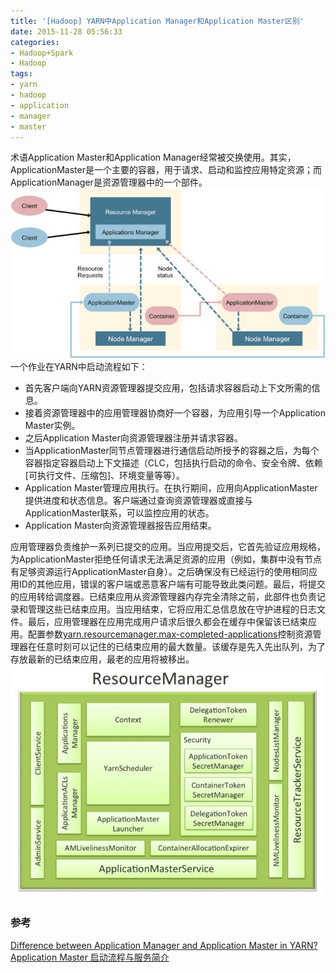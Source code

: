 ```yaml
---
title: '[Hadoop] YARN中Application Manager和Application Master区别'
date: 2015-11-28 05:56:33
categories: 
- Hadoop+Spark
- Hadoop
tags: 
- yarn
- hadoop
- application
- manager
- master
---
```

术语Application Master和Application Manager经常被交换使用。其实，ApplicationMaster是一个主要的容器，用于请求、启动和监控应用特定资源；而ApplicationManager是资源管理器中的一个部件。
![[Hadoop] YARN中Application Manager和Application Master区别](/images/2015/11/0026uWfMgy71U5fKi7T91.jpg)
一个作业在YARN中启动流程如下：
- 首先客户端向YARN资源管理器提交应用，包括请求容器启动上下文所需的信息。
- 接着资源管理器中的应用管理器协商好一个容器，为应用引导一个Application Master实例。
- 之后Application Master向资源管理器注册并请求容器。
- 当ApplicationMaster同节点管理器进行通信启动所授予的容器之后，为每个容器指定容器启动上下文描述（CLC，包括执行启动的命令、安全令牌、依赖[可执行文件、压缩包]、环境变量等等）。
- Application Master管理应用执行。在执行期间，应用向ApplicationMaster提供进度和状态信息。客户端通过查询资源管理器或直接与ApplicationMaster联系，可以监控应用的状态。
- Application Master向资源管理器报告应用结束。

应用管理器负责维护一系列已提交的应用。当应用提交后，它首先验证应用规格，为ApplicationMaster拒绝任何请求无法满足资源的应用（例如，集群中没有节点有足够资源运行ApplicationMaster自身）。之后确保没有已经运行的使用相同应用ID的其他应用，错误的客户端或恶意客户端有可能导致此类问题。最后，将提交的应用转给调度器。已结束应用从资源管理器内存完全清除之前，此部件也负责记录和管理这些已结束应用。当应用结束，它将应用汇总信息放在守护进程的日志文件。最后，应用管理器在应用完成用户请求后很久都会在缓存中保留该已结束应用。配置参数[yarn.resourcemanager.max-completed-applications](http://hadoop.apache.org/docs/current/hadoop-yarn/hadoop-yarn-common/yarn-default.xml)控制资源管理器在任意时刻可以记住的已结束应用的最大数量。该缓存是先入先出队列，为了存放最新的已结束应用，最老的应用将被移出。
![[Hadoop] YARN中Application Manager和Application Master区别](/images/2015/11/0026uWfMzy72ZqCTf0S1a.jpg)

### 参考

[Difference between Application Manager and Application Master in YARN?](http://stackoverflow.com/questions/30967247/difference-between-application-manager-and-application-master-in-yarn)    
[Application Master 启动流程与服务简介](http://www.veryhuo.com/a/view/1370.html)    